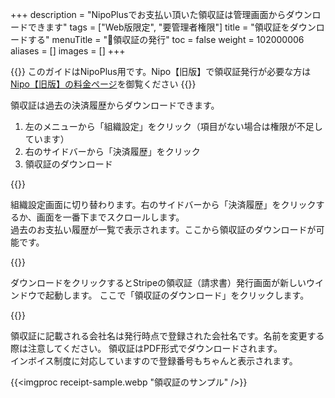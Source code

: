 +++
description = "NipoPlusでお支払い頂いた領収証は管理画面からダウンロードできます"
tags = ["Web版限定", "要管理者権限"]
title = "領収証をダウンロードする"
menuTitle = "🧾領収証の発行"
toc = false
weight = 102000006
aliases = []
images = []
+++


{{<warning>}}
このガイドはNipoPlus用です。Nipo【旧版】で領収証発行が必要な方は[Nipo【旧版】の料金ページ](/legacy/system/price/)を御覧ください
{{</warning>}}

領収証は過去の決済履歴からダウンロードできます。

1. 左のメニューから「組織設定」をクリック（項目がない場合は権限が不足しています）
2. 右のサイドバーから「決済履歴」をクリック
3. 領収証のダウンロード

{{<icatch filename="goto-org-setting" msg="領収証は組織設定画面から発行できます。左上メニュー「組織設定」をクリック">}}

組織設定画面に切り替わります。右のサイドバーから「決済履歴」をクリックするか、画面を一番下までスクロールします。  
過去のお支払い履歴が一覧で表示されます。ここから領収証のダウンロードが可能です。

{{<icatch filename="receipt" msg="必要な領収証をクリックしてダウンロードしてください" alice="pc">}}

ダウンロードをクリックするとStripeの領収証（請求書）発行画面が新しいウインドウで起動します。
ここで「領収証のダウンロード」をクリックします。

{{<iTablet filename="stripe-receipt" msg="Stripeの領収証発行画面。領収証のダウンロードをクリックして領収証を取得できます" alice="ok">}}






領収証に記載される会社名は発行時点で登録された会社名です。名前を変更する際は注意してください。
領収証はPDF形式でダウンロードされます。  
インボイス制度に対応していますので登録番号もちゃんと表示されます。

{{<imgproc receipt-sample.webp "領収証のサンプル" />}}

